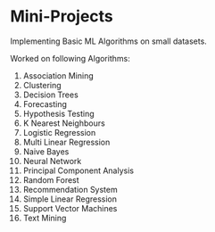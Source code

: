 # Mini-Projects
Implementing Basic ML Algorithms on small datasets.

Worked on following Algorithms:
1) Association Mining
2) Clustering
3) Decision Trees
4) Forecasting
5) Hypothesis Testing
6) K Nearest Neighbours
7) Logistic Regression
8) Multi Linear Regression
9) Naive Bayes
10) Neural Network
11) Principal Component Analysis
12) Random Forest
13) Recommendation System
14) Simple Linear Regression
15) Support Vector Machines
16) Text Mining
